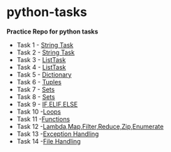 # python-tasks
**Practice Repo for python tasks**


* Task 1 - <a href="https://github.com/praveenahrisheekesh/python-tasks/blob/main/String%20Task.ipynb">String Task</a>
* Task 2 - <a href="https://github.com/praveenahrisheekesh/python-tasks/blob/main/String%20Task.ipynb">String Task</a>
* Task 3 - <a href="https://github.com/praveenahrisheekesh/python-tasks/blob/main/ListTask.ipynb">ListTask</a>
* Task 4 - <a href="https://github.com/praveenahrisheekesh/python-tasks/blob/main/ListTask.ipynb">ListTask</a>
* Task 5 - <a href="https://github.com/praveenahrisheekesh/python-tasks/blob/main/Dictionary.ipynb">Dictionary</a>
* Task 6 - <a href="https://github.com/praveenahrisheekesh/python-tasks/blob/main/Tuple.ipynb">Tuples</a>
* Task 7 - <a href="https://github.com/praveenahrisheekesh/python-tasks/blob/main/Sets.ipynb">Sets</a>
* Task 8 - <a href="https://github.com/praveenahrisheekesh/python-tasks/blob/main/Sets.ipynb">Sets</a>
* Task 9 - <a href="https://github.com/praveenahrisheekesh/python-tasks/blob/main/IF%2CELIF%20AND%20ELSE.ipynb">IF,ELIF,ELSE</a>
* Task 10 -<a href="https://github.com/praveenahrisheekesh/python-tasks/blob/main/Loops.ipynb">Loops</a>
* Task 11 -<a href="https://github.com/praveenahrisheekesh/python-tasks/blob/main/Functions.ipynb">Functions</a>
* Task 12 -<a href="https://github.com/praveenahrisheekesh/python-tasks/blob/main/LamdaFunctions.ipynb">Lambda,Map,Filter,Reduce,Zip,Enumerate</a>
* Task 13 -<a href="https://github.com/praveenahrisheekesh/python-tasks/blob/main/Execption%20Handling.ipynb">Exception Handling</a>
* Task 14 -<a href="https://github.com/praveenahrisheekesh/python-tasks/blob/main/File%20Handling.ipynb">File Handling</a>
